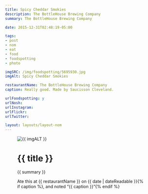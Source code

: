 ```yaml
---
title: Spicy Cheddar Smokies
description: The BottleHouse Brewing Company
summary: The BottleHouse Brewing Company

date: 2015-12-31T02:48:19-05:00

tags:
- post
- nom
- eat
- food
- foodspotting
- photo

imgSRC: /img/foodspotting/5695930.jpg
imgAlt: Spicy Cheddar Smokies

restaurantName: The BottleHouse Brewing Company
caption: Really good. Made by Saucisson Cleveland.

urlFoodspotting: y
urlNosh: 
urlInstagram: 
urlFlickr:
urlTwitter: 

layout: layouts/layout-nom
---
```

<figure class="nom">
	<img class="u-photo img-border" src="{{ imgSRC }}" alt="{{ imgALT }}">
	<figcaption>
		<h1 class="title p-name">{{ title }}</h1>
		<p class="summary">{{ summary }}</p>
		<p>Ate this at {{ restaurantName }} on <time class="dt-published" datetime="{{ date | dateIso }}">{{ date | dateReadable }}</time>{% if caption %}, and noted <q class="caption">{{ caption }}</q>{% endif %}
	</figcaption>
</figure>